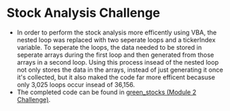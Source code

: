 # Stock Analysis Challenge
- In order to perform the stock analysis more efficently using VBA, the nested loop was replaced with two seperate loops and a tickerIndex variable. To seperate the loops, the data needed to be stored in seperate arrays during the first loop and then generated from those arrays in a second loop. Using this process insead of the nested loop not only stores the data in the arrays, instead of just generating it once it's collected, but it also maked the code far more efficent becasuse only 3,025 loops occur insead of 36,156. 
- The completed code can be found in [green_stocks (Module 2 Challenge)](https://github.com/ejlaflure/stock-analysis/blob/master/green_stocks%20(Module%202%20Challenge).xlsm).
